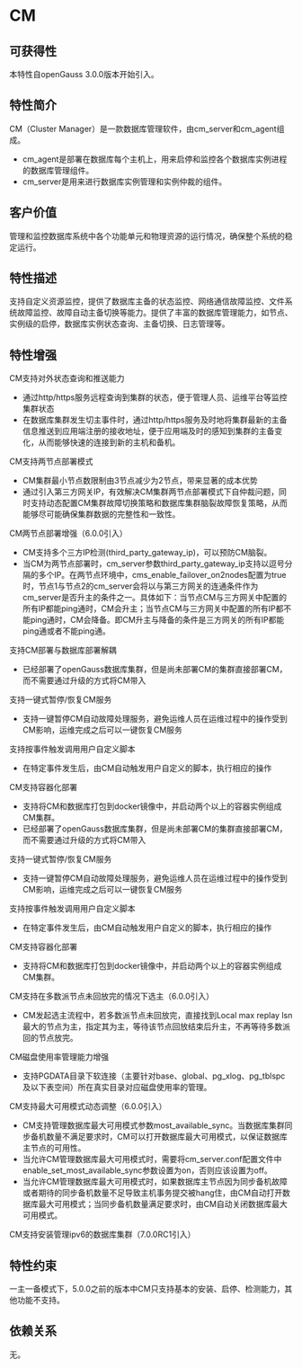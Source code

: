 # CM

## 可获得性<a name="section15406143204715"></a>

本特性自openGauss 3.0.0版本开始引入。

## 特性简介<a name="section740615433477"></a>

CM（Cluster Manager）是一款数据库管理软件，由cm\_server和cm\_agent组成。

-   cm\_agent是部署在数据库每个主机上，用来启停和监控各个数据库实例进程的数据库管理组件。
-   cm\_server是用来进行数据库实例管理和实例仲裁的组件。

## 客户价值<a name="section13406743164715"></a>

管理和监控数据库系统中各个功能单元和物理资源的运行情况，确保整个系统的稳定运行。

## 特性描述<a name="section16406154310471"></a>

支持自定义资源监控，提供了数据库主备的状态监控、网络通信故障监控、文件系统故障监控、故障自动主备切换等能力。提供了丰富的数据库管理能力，如节点、实例级的启停，数据库实例状态查询、主备切换、日志管理等。

## 特性增强<a name="section1340684315478"></a>

CM支持对外状态查询和推送能力
- 通过http/https服务远程查询到集群的状态，便于管理人员、运维平台等监控集群状态
- 在数据库集群发生切主事件时，通过http/https服务及时地将集群最新的主备信息推送到应用端注册的接收地址，便于应用端及时的感知到集群的主备变化，从而能够快速的连接到新的主机和备机。

CM支持两节点部署模式
- CM集群最小节点数限制由3节点减少为2节点，带来显著的成本优势
- 通过引入第三方网关IP，有效解决CM集群两节点部署模式下自仲裁问题，同时支持动态配置CM集群故障切换策略和数据库集群脑裂故障恢复策略，从而能够尽可能确保集群数据的完整性和一致性。

CM两节点部署增强（6.0.0引入）

- CM支持多个三方IP检测(third_party_gateway_ip)，可以预防CM脑裂。
- 当CM为两节点部署时，cm_server参数third_party_gateway_ip支持以逗号分隔的多个IP。在两节点环境中，cms_enable_failover_on2nodes配置为true时，节点1与节点2的cm_server会将以与第三方网关的连通条件作为cm_server是否升主的条件之一。具体如下：当节点CM与三方网关中配置的所有IP都能ping通时，CM会升主；当节点CM与三方网关中配置的所有IP都不能ping通时，CM会降备。即CM升主与降备的条件是三方网关的所有IP都能ping通或者不能ping通。

支持CM部署与数据库部署解耦

- 已经部署了openGauss数据库集群，但是尚未部署CM的集群直接部署CM，而不需要通过升级的方式将CM带入

支持一键式暂停/恢复CM服务  

- 支持一键暂停CM自动故障处理服务，避免运维人员在运维过程中的操作受到CM影响，运维完成之后可以一键恢复CM服务

支持按事件触发调用用户自定义脚本  

- 在特定事件发生后，由CM自动触发用户自定义的脚本，执行相应的操作

CM支持容器化部署  

- 支持将CM和数据库打包到docker镜像中，并启动两个以上的容器实例组成CM集群。
- 已经部署了openGauss数据库集群，但是尚未部署CM的集群直接部署CM，而不需要通过升级的方式将CM带入

支持一键式暂停/恢复CM服务  
- 支持一键暂停CM自动故障处理服务，避免运维人员在运维过程中的操作受到CM影响，运维完成之后可以一键恢复CM服务

支持按事件触发调用用户自定义脚本  
- 在特定事件发生后，由CM自动触发用户自定义的脚本，执行相应的操作


CM支持容器化部署
- 支持将CM和数据库打包到docker镜像中，并启动两个以上的容器实例组成CM集群。

CM支持在多数派节点未回放完的情况下选主（6.0.0引入）
- CM发起选主流程中，若多数派节点未回放完，直接找到Local max replay lsn最大的节点为主，指定其为主，等待该节点回放结束后升主，不再等待多数派回的节点放完。

CM磁盘使用率管理能力增强  

- 支持PGDATA目录下软连接（主要针对base、global、pg_xlog、pg_tblspc及以下表空间）所在真实目录对应磁盘使用率的管理。

CM支持最大可用模式动态调整（6.0.0引入）

- CM支持管理数据库最大可用模式参数most_available_sync。当数据库集群同步备机数量不满足要求时，CM可以打开数据库最大可用模式，以保证数据库主节点的可用性。
- 当允许CM管理数据库最大可用模式时，需要将cm_server.conf配置文件中enable_set_most_available_sync参数设置为on，否则应该设置为off。
- 当允许CM管理数据库最大可用模式时，如果数据库主节点因为同步备机故障或者期待的同步备机数量不足导致主机事务提交被hang住，由CM自动打开数据库最大可用模式；当同步备机数量满足要求时，由CM自动关闭数据库最大可用模式。

CM支持安装管理ipv6的数据库集群（7.0.0RC1引入）

## 特性约束<a name="section06531946143616"></a>

一主一备模式下，5.0.0之前的版本中CM只支持基本的安装、启停、检测能力，其他功能不支持。

## 依赖关系<a name="section8406643144716"></a>

无。

